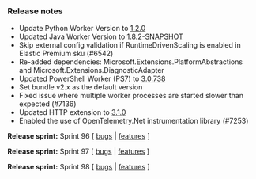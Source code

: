 ### Release notes
<!-- Please add your release notes in the following format:
- My change description (#PR)
-->
- Update Python Worker Version to [1.2.0](https://github.com/Azure/azure-functions-python-worker/releases/tag/1.2.0)
- Updated Java Worker Version to [1.8.2-SNAPSHOT](https://github.com/Azure/azure-functions-java-worker/releases/tag/1.8.2-SNAPSHOT)
- Skip external config validation if RuntimeDrivenScaling is enabled in Elastic Premium sku (#6542)
- Re-added dependencies: Microsoft.Extensions.PlatformAbstractions and Microsoft.Extensions.DiagnosticAdapter
- Updated PowerShell Worker (PS7) to [3.0.738](https://github.com/Azure/azure-functions-powershell-worker/releases/tag/v3.0.738)
- Set bundle v2.x as the default version
- Fixed issue where multiple worker processes are started slower than expected (#7136)
- Updated HTTP extension to [3.1.0](https://github.com/Azure/azure-webjobs-sdk-extensions/releases/tag/http-v3.1.0)
- Enabled the use of OpenTelemetry.Net instrumentation library (#7253)

**Release sprint:** Sprint 96
[ [bugs](https://github.com/Azure/azure-functions-host/issues?q=is%3Aissue+milestone%3A%22Functions+Sprint+96%22+label%3Abug+is%3Aclosed) | [features](https://github.com/Azure/azure-functions-host/issues?q=is%3Aissue+milestone%3A%22Functions+Sprint+96%22+label%3Afeature+is%3Aclosed) ]

**Release sprint:** Sprint 97
[ [bugs](https://github.com/Azure/azure-functions-host/issues?q=is%3Aissue+milestone%3A%22Functions+Sprint+97%22+label%3Abug+is%3Aclosed) | [features](https://github.com/Azure/azure-functions-host/issues?q=is%3Aissue+milestone%3A%22Functions+Sprint+97%22+label%3Afeature+is%3Aclosed) ]

**Release sprint:** Sprint 98
[ [bugs](https://github.com/Azure/azure-functions-host/issues?q=is%3Aissue+milestone%3A%22Functions+Sprint+98%22+label%3Abug+is%3Aclosed) | [features](https://github.com/Azure/azure-functions-host/issues?q=is%3Aissue+milestone%3A%22Functions+Sprint+98%22+label%3Afeature+is%3Aclosed) ]
